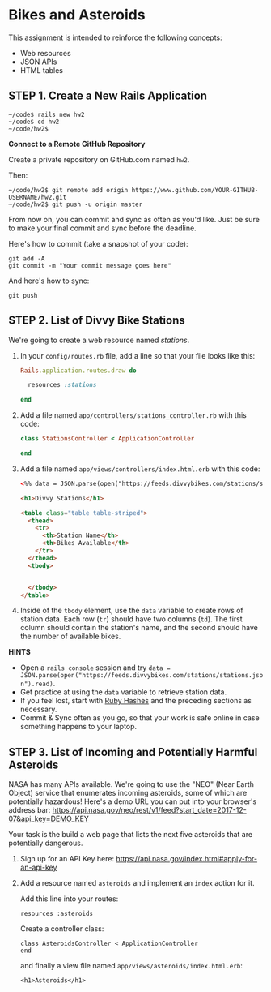 # Bikes and Asteroids

This assignment is intended to reinforce the following concepts:

* Web resources
* JSON APIs
* HTML tables


## STEP 1. Create a New Rails Application

```
~/code$ rails new hw2
~/code$ cd hw2
~/code/hw2$
```


**Connect to a Remote GitHub Repository**

Create a private repository on GitHub.com named `hw2`.

Then:

```
~/code/hw2$ git remote add origin https://www.github.com/YOUR-GITHUB-USERNAME/hw2.git
~/code/hw2$ git push -u origin master
```

From now on, you can commit and sync as often as you'd like.  Just be sure to make
your final commit and sync before the deadline.

Here's how to commit (take a snapshot of your code):

```
git add -A
git commit -m "Your commit message goes here"
```

And here's how to sync:

```
git push
```



## STEP 2. List of Divvy Bike Stations

We're going to create a web resource named _stations_.

1. In your `config/routes.rb` file, add a line so that your file looks like this:

   ``` ruby
   Rails.application.routes.draw do

     resources :stations

   end
   ```

2. Add a file named `app/controllers/stations_controller.rb` with this code:

   ``` ruby
   class StationsController < ApplicationController

   end
   ```

3. Add a file named `app/views/controllers/index.html.erb` with this code:

   ``` html
   <%% data = JSON.parse(open("https://feeds.divvybikes.com/stations/stations.json").read) %>

   <h1>Divvy Stations</h1>

   <table class="table table-striped">
     <thead>
       <tr>
         <th>Station Name</th>
         <th>Bikes Available</th>
       </tr>
     </thead>
     <tbody>


     </tbody>
   </table>

4. Inside of the `tbody` element, use the `data` variable to create rows of station data. Each row (`tr`) should have two
columns (`td`).  The first column should contain the station's name, and the second
should have the number of available bikes.

**HINTS**

* Open a `rails console` session and try `data = JSON.parse(open("https://feeds.divvybikes.com/stations/stations.json").read)`.  
* Get practice
at using the `data` variable to retrieve station data.  
* If you feel lost, start with [Ruby Hashes](/3-ruby/2-lists/4-hashes) and the preceding sections as necessary.
* Commit & Sync often as you go, so that your work is safe online in case something happens to your laptop.




## STEP 3. List of Incoming and Potentially Harmful Asteroids

NASA has many APIs available.  We're going to use the "NEO" (Near Earth Object) service that
enumerates incoming asteroids, some of which are potentially hazardous!  Here's a demo
URL you can put into your browser's address bar: https://api.nasa.gov/neo/rest/v1/feed?start_date=2017-12-07&api_key=DEMO_KEY

Your task is the build a web page that lists the next five asteroids that are potentially dangerous.

1. Sign up for an API Key here: https://api.nasa.gov/index.html#apply-for-an-api-key

2. Add a resource named `asteroids` and implement an `index` action for it.

   Add this line into your routes:

   ```
   resources :asteroids
   ```

   Create a controller class:

   ```
   class AsteroidsController < ApplicationController
   end
   ```

   and finally a view file named `app/views/asteroids/index.html.erb`:

   ```
   <h1>Asteroids</h1>

   
